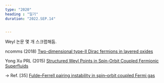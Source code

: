 ```yaml
---
type: "2020"
heading : "일기"
duration: "2022.SEP.14"


---
```

 


Weyl 논문 몇 개 스크랩해둠.

ncomms (2018) [Two-dimensional type-II Dirac fermions in layered oxides](https://www.nature.com/articles/s41467-018-05715-2)

Yong Xu PRL (2015) [Structured Weyl Points in Spin-Orbit Coupled Fermionic Superfluids](https://journals.aps.org/prl/pdf/10.1103/PhysRevLett.115.265304)  

   $\rightarrow$ Ref. [35] [Fulde–Ferrell pairing instability in spin–orbit coupled Fermi gas](https://iopscience.iop.org/article/10.1088/1367-2630/15/7/075014/pdf)

